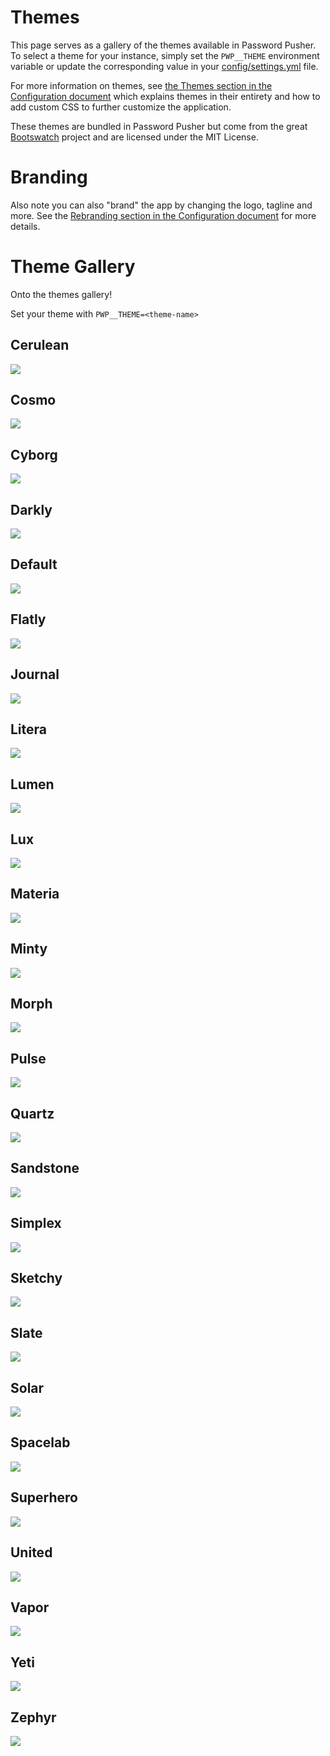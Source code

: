# Themes

This page serves as a gallery of the themes available in Password Pusher.  To select a theme for your instance, simply set the `PWP__THEME` environment variable or update the corresponding value in your [config/settings.yml](https://github.com/pglombardo/PasswordPusher/blob/master/config/settings.yml) file.

For more information on themes, see [the Themes section in the Configuration document](https://github.com/pglombardo/PasswordPusher/blob/master/Configuration.md#themes) which explains themes in their entirety and how to add custom CSS to further customize the application.

These themes are bundled in Password Pusher but come from the great [Bootswatch](https://bootswatch.com) project and are licensed under the MIT License.

# Branding

Also note you can also "brand" the app by changing the logo, tagline and more.  See the [Rebranding section in the Configuration document](https://github.com/pglombardo/PasswordPusher/blob/master/Configuration.md#rebranding) for more details.

# Theme Gallery

Onto the themes gallery!

Set your theme with `PWP__THEME=<theme-name>`

## Cerulean

![](https://pwpush.fra1.cdn.digitaloceanspaces.com/themes%2Fcerulean-theme-pwpush.com.png)

## Cosmo

![](https://pwpush.fra1.cdn.digitaloceanspaces.com/themes%2Fcosmo-theme-pwpush.com.png)

## Cyborg

![](https://pwpush.fra1.cdn.digitaloceanspaces.com/themes%2Fcyborg-theme-pwpush.com.png)

## Darkly

![](https://pwpush.fra1.cdn.digitaloceanspaces.com/themes%2Fdarkly-theme-pwpush.com.png)

## Default

![](https://pwpush.fra1.cdn.digitaloceanspaces.com/themes%2Fdefault-theme-pwpush.com.png)

## Flatly

![](https://pwpush.fra1.cdn.digitaloceanspaces.com/themes%2Fflatly-theme-pwpush.com.png)

## Journal

![](https://pwpush.fra1.cdn.digitaloceanspaces.com/themes%2Fjournal-theme-pwpush.com.png)

## Litera

![](https://pwpush.fra1.cdn.digitaloceanspaces.com/themes%2Flitera-theme-pwpush.com.png)

## Lumen

![](https://pwpush.fra1.cdn.digitaloceanspaces.com/themes%2Flumen-theme-pwpush.com.png)

## Lux

![](https://pwpush.fra1.cdn.digitaloceanspaces.com/themes%2Flux-theme-pwpush.com.png)

## Materia

![](https://pwpush.fra1.cdn.digitaloceanspaces.com/themes%2Fmateria-theme-pwpush.com.png)

## Minty

![](https://pwpush.fra1.cdn.digitaloceanspaces.com/themes%2Fminty-theme-pwpush.com.png)

## Morph

![](https://pwpush.fra1.cdn.digitaloceanspaces.com/themes%2Fmorph-theme-pwpush.com.png)

## Pulse

![](https://pwpush.fra1.cdn.digitaloceanspaces.com/themes%2Fpulse-theme-pwpush.com.png)

## Quartz

![](https://pwpush.fra1.cdn.digitaloceanspaces.com/themes%2Fquartz-theme-pwpush.com.png)

## Sandstone

![](https://pwpush.fra1.cdn.digitaloceanspaces.com/themes%2Fsandstone-theme-pwpush.com.png)

## Simplex

![](https://pwpush.fra1.cdn.digitaloceanspaces.com/themes%2Fsimplex-theme-pwpush.com.png)

## Sketchy

![](https://pwpush.fra1.cdn.digitaloceanspaces.com/themes%2Fsketchy-theme-pwpush.com.png)

## Slate

![](https://pwpush.fra1.cdn.digitaloceanspaces.com/themes%2Fslate-theme-pwpush.com.png)

## Solar

![](https://pwpush.fra1.cdn.digitaloceanspaces.com/themes%2Fsolar-theme-pwpush.com.png)

## Spacelab

![](https://pwpush.fra1.cdn.digitaloceanspaces.com/themes%2Fspacelab-theme-pwpush.com.png)

## Superhero

![](https://pwpush.fra1.cdn.digitaloceanspaces.com/themes%2Fsuperhero-theme-pwpush.com.png)

## United

![](https://pwpush.fra1.cdn.digitaloceanspaces.com/themes%2Funited-theme-pwpush.com.png)

## Vapor

![](https://pwpush.fra1.cdn.digitaloceanspaces.com/themes%2Fvapor-theme-pwpush.com.png)

## Yeti

![](https://pwpush.fra1.cdn.digitaloceanspaces.com/themes%2Fyeti-theme-pwpush.com.png)

## Zephyr

![](https://pwpush.fra1.cdn.digitaloceanspaces.com/themes%2Fzephyr-theme-pwpush.com.png)

